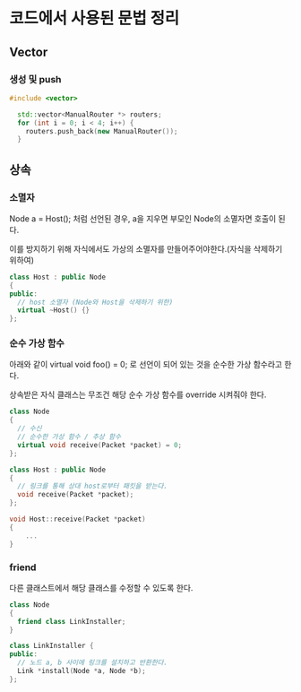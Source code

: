 # 코드에서 사용된 문법 정리

## Vector

### 생성 및 push
``` c++
#include <vector>

  std::vector<ManualRouter *> routers;
  for (int i = 0; i < 4; i++) {
    routers.push_back(new ManualRouter());
  }
```

## 상속

### 소멸자 
Node a = Host(); 처럼 선언된 경우, a을 지우면 부모인 Node의 소멸자면 호출이 된다.

이를 방지하기 위해 자식에서도 가상의 소멸자를 만들어주어야한다.(자식을 삭제하기 위하여)

``` c++
class Host : public Node
{
public:
  // host 소멸자 (Node와 Host을 삭제하기 위한)
  virtual ~Host() {}
};
```

### 순수 가상 함수
아래와 같이 virtual void foo() = 0; 로 선언이 되어 있는 것을 순수한 가상 함수라고 한다.

상속받은 자식 클래스는 무조건 해당 순수 가상 함수를 override 시켜줘야 한다.


``` c++
class Node
{
  // 수신
  // 순수한 가상 함수 / 추상 함수
  virtual void receive(Packet *packet) = 0;
};

class Host : public Node
{
  // 링크를 통해 상대 host로부터 패킷을 받는다.
  void receive(Packet *packet);
};

void Host::receive(Packet *packet)
{
    ...
}
```

### friend
다른 클래스트에서 해당 클래스를 수정할 수 있도록 한다.
``` c++
class Node
{
  friend class LinkInstaller;
}

class LinkInstaller {
public:
  // 노드 a, b 사이에 링크를 설치하고 반환한다.
  Link *install(Node *a, Node *b);
};
```


